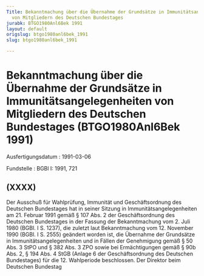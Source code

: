```yaml
---
Title: Bekanntmachung über die Übernahme der Grundsätze in Immunitätsangelegenheiten
  von Mitgliedern des Deutschen Bundestages
jurabk: BTGO1980Anl6Bek 1991
layout: default
origslug: btgo1980anl6bek_1991
slug: btgo1980anl6bek_1991

---
```


# Bekanntmachung über die Übernahme der Grundsätze in Immunitätsangelegenheiten von Mitgliedern des Deutschen Bundestages (BTGO1980Anl6Bek 1991)

Ausfertigungsdatum
:   1991-03-06

Fundstelle
:   BGBl I: 1991, 721



## (XXXX)

Der Ausschuß für Wahlprüfung, Immunität und Geschäftsordnung des Deutschen Bundestages hat in seiner Sitzung in Immunitätsangelegenheiten am 21. Februar 1991 gemäß § 107 Abs. 2 der Geschäftsordnung des Deutschen Bundestages in der Fassung der Bekanntmachung vom 2. Juli 1980 (BGBl. I S. 1237), die zuletzt laut Bekanntmachung vom 12. November 1990 (BGBl. I S. 2555) geändert worden ist, die Übernahme der Grundsätze in Immunitätsangelegenheiten und in Fällen der Genehmigung gemäß § 50 Abs. 3 StPO und § 382 Abs. 3 ZPO sowie bei Ermächtigungen gemäß § 90b Abs. 2, § 194 Abs. 4 StGB (Anlage 6 der Geschäftsordnung des Deutschen Bundestages) für die 12. Wahlperiode beschlossen.
Der Direktor beim Deutschen Bundestag


